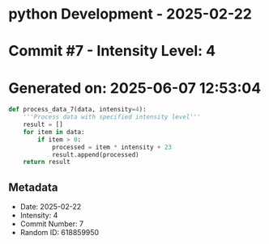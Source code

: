﻿# python Development - 2025-02-22
# Commit #7 - Intensity Level: 4
# Generated on: 2025-06-07 12:53:04
```python
def process_data_7(data, intensity=4):
    '''Process data with specified intensity level'''
    result = []
    for item in data:
        if item > 0:
            processed = item * intensity + 23
            result.append(processed)
    return result
```
## Metadata
- Date: 2025-02-22
- Intensity: 4
- Commit Number: 7
- Random ID: 618859950
